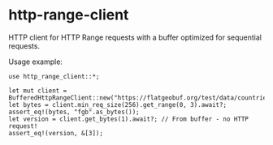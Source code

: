 # http-range-client

HTTP client for HTTP Range requests with a buffer optimized for sequential requests.


Usage example:

    use http_range_client::*;

    let mut client = BufferedHttpRangeClient::new("https://flatgeobuf.org/test/data/countries.fgb");
    let bytes = client.min_req_size(256).get_range(0, 3).await?;
    assert_eq!(bytes, "fgb".as_bytes());
    let version = client.get_bytes(1).await?; // From buffer - no HTTP request!
    assert_eq!(version, &[3]);
